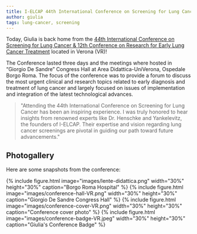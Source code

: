 ```yaml
---
title: I-ELCAP 44th International Conference on Screening for Lung Cancer
author: giulia
tags: lung-cancer, screening
---
```


Today, Giulia is back home from the [44th International Conference on Screening for Lung Cancer &
12th Conference on Research for Early Lung Cancer Treatment](https://www.organizing.it/event/44th-international-conference-on-screening-for-lung-cancer-12th-conference-on-research-for-early-lung-cancer-treatment/) located in Verona (VR)!

The Conference lasted three days and the meetings where hosted in “Giorgio De Sandre” Congress Hall at Area Didattica-UniVerona, Ospedale Borgo Roma. The focus of the conference was to provide a forum to discuss the most urgent clinical and research topics related to early diagnosis and treatment of lung cancer and largely focused on issues of implementation and integration of the latest technological advances.

> "Attending the 44th International Conference on Screening for Lung Cancer has been an inspiring experience. I was truly honored to hear insights from renowned experts like Dr. Henschke and Yankelevitz, the founders of I-ELCAP. Their expertise and vision regarding lung cancer screenings are pivotal in guiding our path toward future advancements."

## Photogallery

Here are some snapshots from the conference:

{% include figure.html image="images/lente-didattica.png" width="30%" height="30%" caption="Borgo Roma Hospital" %}
{% include figure.html image="images/conference-hall-VR.png" width="30%" height="30%" caption="Giorgio De Sandre Congress Hall" %}
{% include figure.html image="images/conference-cover-VR.png" width="30%" height="30%" caption="Conference cover photo" %}
{% include figure.html image="images/conference-badge-VR.jpeg" width="30%" height="30%" caption="Giulia's Conference Badge" %}


